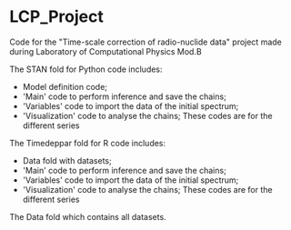 # LCP_Project
Code for the "Time-scale correction of radio-nuclide data" project made during Laboratory of Computational Physics Mod.B

The STAN fold for Python code includes:
- Model definition code;
- 'Main' code to perform inference and save the chains;
- 'Variables' code to import the data of the initial spectrum;
- 'Visualization' code to analyse the chains;
These codes are  for the different series 


The Timedeppar fold for R code includes:
- Data fold with datasets;
- 'Main' code to perform inference and save the chains;
- 'Variables' code to import the data of the initial spectrum;
- 'Visualization' code to analyse the chains;
These codes are  for the different series

The Data fold which contains all datasets.
